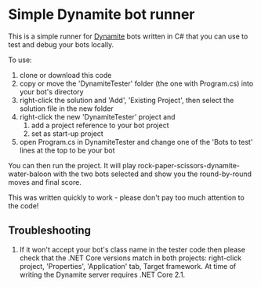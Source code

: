 # Simple Dynamite bot runner

This is a simple runner for [Dynamite](https://dynamite.softwire.com/) bots written in C# that you can use to
test and debug your bots locally.

To use:
1. clone or download this code
1. copy or move the 'DynamiteTester' folder (the one with Program.cs) into your bot's directory
1. right-click the solution and 'Add', 'Existing Project', then select the solution file in the new folder
1. right-click the new 'DynamiteTester' project and
   1. add a project reference to your bot project
   1. set as start-up project
1. open Program.cs in DynamiteTester and change one of the 'Bots to test' lines at the top to be your bot

You can then run the project. It will play rock-paper-scissors-dynamite-water-baloon with the two bots selected
and show you the round-by-round moves and final score.

This was written quickly to work - please don't pay too much attention to the code!

## Troubleshooting

1. If it won't accept your bot's class name in the tester code then please check that the .NET Core versions
   match in both projects: right-click project, 'Properties', 'Application' tab, Target framework. At time of writing
   the Dynamite server requires .NET Core 2.1.
